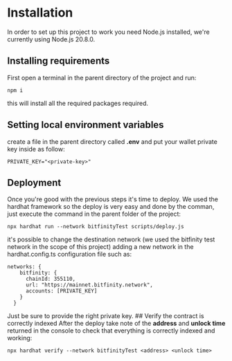 # Installation
In order to set up this project to work you need Node.js installed, we're currently using Node.js 20.8.0.
## Installing requirements
First open a terminal in the parent directory of the project and run:

```batch
npm i
```

this will install all the required packages required.
## Setting local environment variables
create a file in the parent directory called **.env** and put your wallet private key inside as follow:

```
PRIVATE_KEY="<private-key>"
```
## Deployment
Once you're good with the previous steps it's time to deploy. We used the hardhat framework so the deploy is very easy and done by the comman, just execute the command in the parent folder of the project:

```batch
npx hardhat run --network bitfinityTest scripts/deploy.js
```

it's possible to change the destination network (we used the bitfinity test network in the scope of this project) adding a new network in the hardhat.config.ts configuration file such as:

```
networks: {
    bitfinity: {
      chainId: 355110,
      url: "https://mainnet.bitfinity.network",
      accounts: [PRIVATE_KEY]
    }
  }
```

Just be sure to provide the right private key.
## Verify the contract is correctly indexed
After the deploy take note of the **address** and **unlock time** returned in the console to check that everything is correctly indexed and working:

```
npx hardhat verify --network bitfinityTest <address> <unlock time>
```
